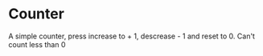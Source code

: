 # Counter
 A simple counter, press increase to + 1, descrease - 1 and reset to 0. Can't count less than 0
